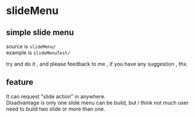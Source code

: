# slideMenu

## simple slide menu  
source is ```slideMenu/```  
example is ```slideMenuTest/``` 

try and do it , and please feedback to me , if you have any suggestion , thx.

## feature
It can request "slide action" in anywhere.  
Disadvantage is only one slide menu can be build, but i think not much user need to build two slide or more than one.
